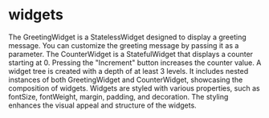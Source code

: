 # widgets

The GreetingWidget is a StatelessWidget designed to display a greeting message. You can customize the greeting message by passing it as a parameter.
The CounterWidget is a StatefulWidget that displays a counter starting at 0. Pressing the "Increment" button increases the counter value.
A widget tree is created with a depth of at least 3 levels. It includes nested instances of both GreetingWidget and CounterWidget, showcasing the composition of widgets.
Widgets are styled with various properties, such as fontSize, fontWeight, margin, padding, and decoration. The styling enhances the visual appeal and structure of the widgets.
